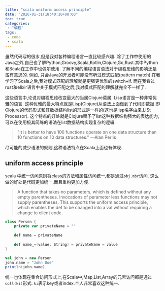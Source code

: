 ```yaml
---
title: "scala uniform access principle"
date: "2020-01-31T18:40:10+08:00"
toc: true
categories:
 - "编程"
tags:
 - code
 - scala
---
```


虽然代码写的很水,但是我对各种编程语言一直比较感兴趣. 除了工作中使用的Java之外,自己也了解Python,Groovy,Scala,Kotlin,Clojure,Go,Rust.其中Python和Scala在工作中也偶尔使用. 了解不同的编程语言语法对于编程思维的影响还是蛮有意思的.
例如, 只会Java的开发者可能没有听过模式匹配(pattern match).在我学习了Scala之后,我对模式匹配的理解就是更强更优雅的switch+if. 而在我看过rust和elixir语言中关于模式匹配之后,我对模式匹配的理解就完全不一样了.

<!--more-->

这些语言中,论说对编程思维改变最大的当属Clojure莫属. Lisp语言是一种非常优雅的语言. 这种优雅的最大特点就是Lisp(Clojure)从语法上面做到了代码即数据.即Clojure的代码形式和其数据结构list的形式是一样的(这也是lisp名字由来,LISt Processor).
这个特点的好处就是Clojure赋予了list这种数据结构强大的表达能力,可以在使用极其简练的语法在list数据结构实现复杂的逻辑.

>"It is better to have 100 functions operate on one data structure than 10 functions on 10 data structures." —Alan Perlis

尽可能的减少语法的规则,这种语法特点在Scala上面也有体现.
<!--more-->

## uniform access principle

scala 中统一访问原则将class的方法和属性访问统一,都是通过`obj.mbr`访问.
这么做的好处是代码更加统一,而且重构更加方便.

>A function that takes no parameters, which is defined without any empty parentheses. 
>Invocations of parameter less functions may not supply parentheses. 
>This supports the uniform access principle, which enables the def to be changed into a val without 
>requiring a change to client code.

```scala
class Person {
    private var privateName = ""
    
    def name = privateName
    
    def name_=(value: String) = privateName = value
}

val john = new Person
john.name = "John Doe"
println(john.name)

```

统一也体现在集合访问形式上,在Scala中,Map,List,Array的元素访问都是通过`coll(ki)`形式. `ki`表示key或者index.个人非常喜欢这种统一.